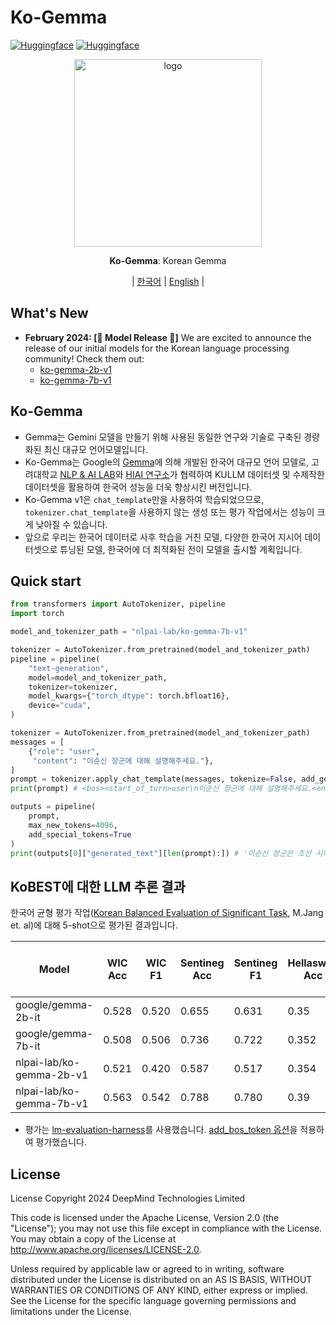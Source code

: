 # Ko-Gemma
  [![Huggingface](https://img.shields.io/badge/Huggingface-ko--gemma--2b--v1-%23800020?style=flat&logo=Pytorch&logoColor=white)](https://huggingface.co/nlpai-lab/ko-gemma-2b-v1)
  [![Huggingface](https://img.shields.io/badge/Huggingface-ko--gemma--7b--v1-%23800020?style=flat&logo=Pytorch&logoColor=white)](https://huggingface.co/nlpai-lab/ko-gemma-7b-v1)
  
<div id="top" align="center">

   <img src="https://github.com/KU-HIAI/Ko-Gemma/assets/60927808/e217e02b-2a52-42d7-bb9a-eab7b1739696" height="300" alt="logo">

**Ko-Gemma**: Korean Gemma

| [한국어](README.md) | [English](docs/README-en.md) |

</div>

## What's New
- **February 2024: [🚀 Model Release 🚀]** We are excited to announce the release of our initial models for the Korean language processing community! Check them out: 
  - [ko-gemma-2b-v1](https://huggingface.co/nlpai-lab/ko-gemma-2b-v1)
  - [ko-gemma-7b-v1](https://huggingface.co/nlpai-lab/ko-gemma-7b-v1)


## Ko-Gemma

- Gemma는 Gemini 모델을 만들기 위해 사용된 동일한 연구와 기술로 구축된 경량화된 최신 대규모 언어모델입니다.
- Ko-Gemma는 Google의 [Gemma](https://blog.google/technology/developers/gemma-open-models/)에 의해 개발된 한국어 대규모 언어 모델로, 고려대학교 [NLP & AI LAB](https://github.com/nlpai-lab)와 [HIAI 연구소](http://hiai.kr/intro/intro-vision/)가 협력하여 KULLM 데이터셋 및 수제작한 데이터셋을 활용하여 한국어 성능을 더욱 향상시킨 버전입니다.
- Ko-Gemma v1은 `chat_template`만을 사용하여 학습되었으므로, `tokenizer.chat_template`을 사용하지 않는 생성 또는 평가 작업에서는 성능이 크게 낮아질 수 있습니다.
- 앞으로 우리는 한국어 데이터로 사후 학습을 거친 모델, 다양한 한국어 지시어 데이터셋으로 튜닝된 모델, 한국어에 더 최적화된 전이 모델을 출시할 계획입니다.


## Quick start

```python
from transformers import AutoTokenizer, pipeline
import torch

model_and_tokenizer_path = "nlpai-lab/ko-gemma-7b-v1"

tokenizer = AutoTokenizer.from_pretrained(model_and_tokenizer_path)
pipeline = pipeline(
    "text-generation",
    model=model_and_tokenizer_path,
    tokenizer=tokenizer,
    model_kwargs={"torch_dtype": torch.bfloat16},
    device="cuda",
)

tokenizer = AutoTokenizer.from_pretrained(model_and_tokenizer_path)
messages = [
    {"role": "user", 
     "content": "이순신 장군에 대해 설명해주세요."},
]
prompt = tokenizer.apply_chat_template(messages, tokenize=False, add_generation_prompt=True) # Don't use `pipeline.tokenizer`
print(prompt) # <bos><start_of_turn>user\n이순신 장군에 대해 설명해주세요.<end_of_turn>\n<start_of_turn>model\n

outputs = pipeline(
    prompt,
    max_new_tokens=4096,
    add_special_tokens=True
)
print(outputs[0]["generated_text"][len(prompt):]) # '이순신 장군은 조선 시대의 대표적인 군사 지도자이자 전략가입니다. 그는 조선 시대의 수도인 한양에서 태어났으며, 조선 시대 군대에서 다양한 지도자로 활동했습니다.\n\n이순신 장군의 가장 주목할 만한 업적 중 하나는 1592년부터 1598년까지 일본이 조선을 침공한 일본 전쟁에서의 활동입니다. 이 전쟁에서 이순신 장군은 조선 군대의 전략적인 지도자로 활동하며 일본의 침략에 저항하는 데 큰 역할을 했습니다.\n\n이순신 장군은 전투에서의 용기와 전술적 지성으로 유명했습니다. 그는 전투에서 전술적인 사고를 발휘하고 적의 약점을 공격하는 것으로 유명했습니다. 또한 그는 조선 군대의 전력을 고취하고 전투에서 승리하는 데 도움이 되는 연설과 격려의 말을 전하는 것으로도 유명했습니다.\n\n이순신 장군은 전쟁이 끝난 후에도 조선 군대에서 계속 활동하며 조선 군대의 지도자로 활동했습니다. 그는 조선 군대의 전력을 유지하고 조선의 안보를 지키는 데 큰 역할을 했습니다.\n\n이순신 장군은 조선 시대의 대표적인 군사 지도자이자 전략가로 기억되고 있습니다. 그의 용기와 전술적 지성, 그리고 조선 군대의 전력을 유지하는 데 기여한 공로는 그를 전설적인 인물로 만들었습니다.'
```


## KoBEST에 대한 LLM 추론 결과

한국어 균형 평가 작업([Korean Balanced Evaluation of Significant Task](https://arxiv.org/abs/2204.04541), M.Jang et. al)에 대해 5-shot으로 평가된 결과입니다.

| Model                          | WIC Acc | WIC F1 | Sentineg Acc | Sentineg F1 | Hellaswag Acc | Hellaswag F1 | COPA Acc | BoolQ Acc | BoolQ F1 | Avg F1 | Avg F1 (Excl. Sentineg, WIC) |
|--------------------------------|---------|--------|--------------|-------------|---------------|--------------|----------|-----------|----------|--------|-----------------------------|
| google/gemma-2b-it             | 0.528   | 0.520  | 0.655        | 0.631       | 0.35          | 0.347        | 0.42     | 0.526     | 0.525    | 0.536  | 0.510                       |
| google/gemma-7b-it             | 0.508   | 0.506  | 0.736        | 0.722       | 0.352         | 0.349        | 0.42     | 0.544     | 0.543    | 0.573  | 0.545                       |
| nlpai-lab/ko-gemma-2b-v1       | 0.521   | 0.420  | 0.587        | 0.517       | 0.354         | 0.350        | 0.456    | 0.595     | 0.594    | 0.506  | 0.532                       |
| nlpai-lab/ko-gemma-7b-v1       | 0.563   | 0.542  | 0.788        | 0.780       | 0.39          | 0.388        | 0.488    | 0.639     | 0.638    | 0.629  | 0.608                       |

- 평가는 [lm-evaluation-harness](https://github.com/EleutherAI/lm-evaluation-harness/)를 사용했습니다. [add_bos_token 옵션](https://github.com/EleutherAI/lm-evaluation-harness/pull/1465)을 적용하여 평가했습니다.

## License
License
Copyright 2024 DeepMind Technologies Limited

This code is licensed under the Apache License, Version 2.0 (the "License"); you may not use this file except in compliance with the License. You may obtain a copy of the License at http://www.apache.org/licenses/LICENSE-2.0.

Unless required by applicable law or agreed to in writing, software distributed under the License is distributed on an AS IS BASIS, WITHOUT WARRANTIES OR CONDITIONS OF ANY KIND, either express or implied. See the License for the specific language governing permissions and limitations under the License.

